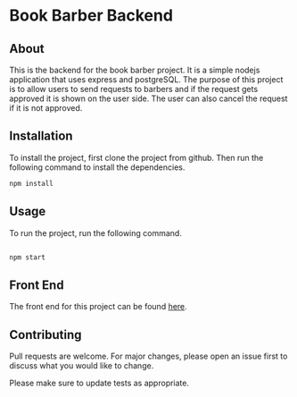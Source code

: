 # Book Barber Backend

## About

This is the backend for the book barber project. It is a simple nodejs application that uses express and postgreSQL. The purpose of this project is to allow users to send requests to barbers and if the request gets approved it is shown on the user side. The user can also cancel the request if it is not approved.

## Installation

To install the project, first clone the project from github. Then run the following command to install the dependencies.

```bash
npm install
```

## Usage

To run the project, run the following command.

```bash

npm start

```

<!-- add front end link -->
## Front End

The front end for this project can be found [here](https://github.com/DanishAqib/bshop-fe).

## Contributing

Pull requests are welcome. For major changes, please open an issue first to discuss what you would like to change.

Please make sure to update tests as appropriate.
